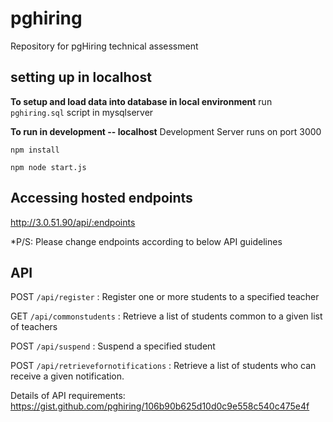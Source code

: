# pghiring
Repository for pgHiring technical assessment

## setting up in localhost


**To setup and load data into database in local environment**
run `pghiring.sql` script in mysqlserver


**To run in development -- localhost**
Development Server runs on port 3000

`npm install`

`npm node start.js`


## Accessing hosted endpoints
http://3.0.51.90/api/:endpoints


*P/S: Please change endpoints according to below API guidelines


## API

POST `/api/register`
: Register one or more students to a specified teacher

GET `/api/commonstudents`
: Retrieve a list of students common to a given list of teachers

POST `/api/suspend`
: Suspend a specified student

POST `/api/retrievefornotifications`
: Retrieve a list of students who can receive a given notification.

Details of API requirements: https://gist.github.com/pghiring/106b90b625d10d0c9e558c540c475e4f
